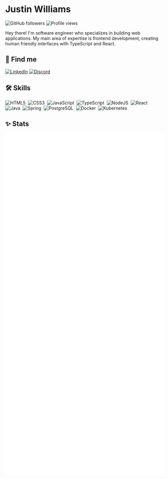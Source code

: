 # Justin Williams

![GitHub followers](https://img.shields.io/github/followers/nerdstep?logo=github&style=for-the-badge)
![Profile views](https://komarev.com/ghpvc/?username=nerdstep&style=for-the-badge&colorA=black)

Hey there! I'm software engineer who specializes in building web applications. My main area of expertise is frontend development, creating human friendly interfaces with TypeScript and React.

## 👋 Find me

<!--https://github.com/Envoy-VC/awesome-badges-->
[![LinkedIn](https://img.shields.io/badge/LinkedIn-0077B5?style=for-the-badge&logo=linkedin&logoColor=white)](https://www.linkedin.com/in/jwilliams42)
[![Discord](https://img.shields.io/badge/Discord-7289DA?style=for-the-badge&logo=discord&logoColor=white)](https://discord.com/users/965966106688913458)
<!--https://dev.to/nerdstep-->

## 🛠️ Skills

<!--![HTML5](https://img.shields.io/badge/HTML-239120?style=for-the-badge&logo=html5&logoColor=white)-->

<div>
  <img src="https://cdn.jsdelivr.net/gh/devicons/devicon/icons/html5/html5-original-wordmark.svg" title="HTML5" alt="HTML5" width="64" height="64"/>&nbsp;
  <img src="https://cdn.jsdelivr.net/gh/devicons/devicon/icons/css3/css3-plain-wordmark.svg" title="CSS3" alt="CSS3" width="64" height="64"/>&nbsp;
  <img src="https://cdn.jsdelivr.net/gh/devicons/devicon/icons/javascript/javascript-original.svg" title="JavaScript" alt="JavaScript" width="64" height="64" />&nbsp;
  <img src="https://cdn.jsdelivr.net/gh/devicons/devicon/icons/typescript/typescript-original.svg" title="TypeScript" alt="TypeScript" width="64" height="64" />&nbsp;
  <img src="https://cdn.jsdelivr.net/gh/devicons/devicon/icons/nodejs/nodejs-original.svg" title="NodeJS" alt="NodeJS" width="64" height="64" />&nbsp;
  <img src="https://cdn.jsdelivr.net/gh/devicons/devicon/icons/react/react-original-wordmark.svg" title="React" alt="React" width="64" height="64 "/>&nbsp;
  <img src="https://cdn.jsdelivr.net/gh/devicons/devicon/icons/java/java-original-wordmark.svg" title="Java" alt="Java" width="64" height="64" />&nbsp;
  <img src="https://cdn.jsdelivr.net/gh/devicons/devicon/icons/spring/spring-original-wordmark.svg" title="Spring" alt="Spring" width="64" height="64" />&nbsp;
  <img src="https://cdn.jsdelivr.net/gh/devicons/devicon/icons/postgresql/postgresql-original-wordmark.svg" title="PostgreSQL" alt="PostgreSQL" width="64" height="64" />&nbsp;
  <img src="https://cdn.jsdelivr.net/gh/devicons/devicon/icons/docker/docker-original-wordmark.svg" title="Docker" alt="Docker" width="64" height="64" />&nbsp;
  <img src="https://cdn.jsdelivr.net/gh/devicons/devicon/icons/kubernetes/kubernetes-plain-wordmark.svg" title="Kubernetes" alt="Kubernetes" width="64" height="64" />
</div>

## ✨ Stats

<div>
  <picture>
    <img align="center" src="/github-metrics.svg" alt="Metrics">
  </picture>
  <picture>
    <img align="center" src="/achievements.svg" alt="Achievements">
  </picture>
  <picture>
    <img align="center" src="/commit-calendar.svg" alt="Commit calendar">
  </picture>
  <picture>
    <img align="center" src="/languages.svg" alt="Most used languages">
  </picture>

  <!-- streak | dark mode -->
  <!--<a href="https://git.io/streak-stats#gh-dark-mode-only" target="_blank"><img src="https://streak-stats.demolab.com?user=nerdstep&theme=tokyonight&date_format=%5BY.%5Dn.j&hide_border=true&border_radius=0&background=0e1117" alt="GitHub streak" /></a>-->
  <!-- streak | light mode -->
  <!--<a href="https://git.io/streak-stats#gh-light-mode-only" target="_blank"><img src="https://streak-stats.demolab.com?user=nerdstep&theme=graywhite&date_format=%5BY.%5Dn.j&hide_border=true&border_radius=0&stroke=000000" alt="GitHub streak" /></a>-->
  <!-- stats | dark mode -->
  <!--<a href="https://github.com/anuraghazra/github-readme-stats#gh-dark-mode-only" target="_blank"><img src="https://nerdstep-github-readme-stats.vercel.app/api?username=nerdstep&theme=tokyonight&show_icons=true&bg_color=00000000&hide_border=true&border_radius=0&card_width=495" alt="GitHub stats" /></a>-->
  <!-- stats | light mode --->
  <!--<a href="https://github.com/anuraghazra/github-readme-stats#gh-light-mode-only" target="_blank"><img src="https://nerdstep-github-readme-stats.vercel.app/api?username=nerdstep&theme=graywhite&show_icons=true&bg_color=ffffff00e&hide_border=true&border_radius=0&card_width=495" alt="GitHub stats" /></a>-->
  <!-- top languages | dark mode -->
  <!--<a href="https://github.com/anuraghazra/github-readme-stat#gh-dark-mode-only" target="_blank"><img src="https://nerdstep-github-readme-stats.vercel.app/api/top-langs/?username=nerdstep&theme=tokyonight&layout=compact&langs_count=9&bg_color=00000000&hide_border=true&card_width=445" alt="Top languages" /></a>-->
  <!-- top languages | light mode -->
  <!--<a href="https://github.com/anuraghazra/github-readme-stat#gh-light-mode-only" target="_blank"><img src="https://nerdstep-github-readme-stats.vercel.app/api/top-langs/?username=nerdstep&theme=graywhite&layout=compact&langs_count=9&hide_border=true&card_width=445" alt="Top languages" /></a>-->
</div>
